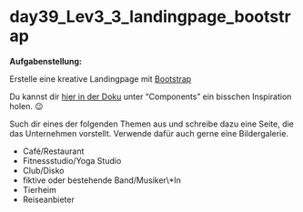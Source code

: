 # day39_Lev3_3_landingpage_bootstrap

**Aufgabenstellung:**

Erstelle eine kreative Landingpage mit <a href="https://getbootstrap.com/">Bootstrap</a>

Du kannst dir <a href="https://getbootstrap.com/docs/5.0/getting-started/introduction/">hier in der Doku</a> unter “Components” ein bisschen Inspiration holen. 😉

Such dir eines der folgenden Themen aus und schreibe dazu eine Seite, die das Unternehmen vorstellt. Verwende dafür auch gerne eine Bildergalerie.

<ul>
<li>Café/Restaurant</li>
<li>Fitnessstudio/Yoga Studio</li>
<li>Club/Disko</li>
<li>fiktive oder bestehende Band/Musiker\*In</li>
<li>Tierheim</li>
<li>Reiseanbieter</li>
<ul>
